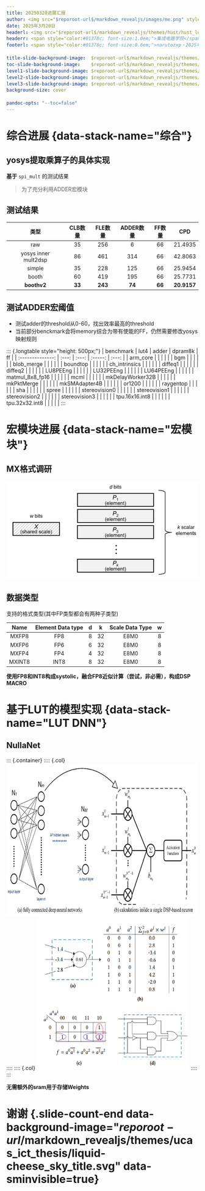 ```yaml
---
title: 20250320进展汇报
author: <img src="$reporoot-url$/markdown_revealjs/images/me.png" style="height:1.5em;">narutozxp<br/>
date: 2025年3月20日
headerl: <img src="$reporoot-url$/markdown_revealjs/themes/hust/hust_logo.svg" style="height:1.0em; margin:0;"><span style="color:#01378c; font-size:1.0em;">华中科技大学</span>
headerr: <span style="color:#01378c; font-size:1.0em;">集成电路学院</span><img src="$reporoot-url$/markdown_revealjs/themes/hust/ic_logo.jpg" style="height:1.0em; margin:0;">
footerl: <span style="color:#01378c; font-size:0.6em;">narutozxp・2025年3月20日</span>

title-slide-background-image:  $reporoot-url$/markdown_revealjs/themes/ucas_ict_thesis/liquid-cheese_sky_title.svg
toc-slide-background-image:    $reporoot-url$/markdown_revealjs/themes/ucas_ict_thesis/liquid-cheese_sky_l1.svg
level1-slide-background-image: $reporoot-url$/markdown_revealjs/themes/ucas_ict_thesis/liquid-cheese_sky_l1.svg
level2-slide-background-image: $reporoot-url$/markdown_revealjs/themes/ucas_ict_thesis/liquid-cheese_sky_l2.svg
level3-slide-background-image: $reporoot-url$/markdown_revealjs/themes/ucas_ict_thesis/liquid-cheese_sky_l3.svg
background-size: cover

pandoc-opts: "--toc=false"
---
```


# 综合进展 {data-stack-name="综合"}

## yosys提取乘算子的具体实现

**基于** `spi_mult` 的测试结果

>为了充分利用ADDER宏模块

## 测试结果

|         类型         | CLB数量 | FLE数量 | ADDER数量 | FF数量 |     CPD     |
| :------------------: | :-----: | :-----: | :-------: | :----: | :---------: |
|         raw          |   35    |   256   |     6     |   66   |   21.4935   |
| yosys inner mult2dsp |   86    |   461   |    314    |   66   |   42.8063   |
|        simple        |   35    |   228   |    125    |   66   |   25.9454   |
|        booth         |   60    |   419   |    195    |   66   |   25.7731   |
|     **boothv2**      | **33**  | **243** |  **74**   | **66** | **20.9157** |

## 测试ADDER宏阈值


* 测试adder的threshold从0-60，找出效率最高的threshold
* 当前部分benckmark会将memory综合为带有使能的FF，仍然需要修改yosys映射规则

::: {.longtable style="height: 500px;"}
|    benchmark     | lut4  | adder | dpram8k |  ff   |
| :--------------: | :---: | :---: | :-----: | :---: |
|     arm_core     |       |       |         |       |
|       bgm        |       |       |         |       |
|    blob_merge    |       |       |         |       |
|     boundtop     |       |       |         |       |
|  ch_intrinsics   |       |       |         |       |
|     diffeq1      |       |       |         |       |
|     diffeq2      |       |       |         |       |
|     LU8PEEng     |       |       |         |       |
|    LU32PEEng     |       |       |         |       |
|    LU64PEEng     |       |       |         |       |
| matmul_8x8_fp16  |       |       |         |       |
|       mcml       |       |       |         |       |
| mkDelayWorker32B |       |       |         |       |
|    mkPktMerge    |       |       |         |       |
|  mkSMAdapter4B   |       |       |         |       |
|      or1200      |       |       |         |       |
|    raygentop     |       |       |         |       |
|       sha        |       |       |         |       |
|      spree       |       |       |         |       |
|  stereovision0   |       |       |         |       |
|  stereovision1   |       |       |         |       |
|  stereovision2   |       |       |         |       |
|  stereovision3   |       |       |         |       |
|  tpu.16x16.int8  |       |       |         |       |
|  tpu.32x32.int8  |       |       |         |       |
:::



# 宏模块进展 {data-stack-name="宏模块"}

## MX格式调研

![MX](./img/mx.png)

## 数据类型

支持的格式类型(其中FP类型都会有两种子类型)

|  Name  | Element Data type |   d   |   k   | Scale Data Type |   w   |
| :----: | :---------------: | :---: | :---: | :-------------: | :---: |
| MXFP8  |        FP8        |   8   |  32   |      E8M0       |   8   |
| MXFP6  |        FP6        |   6   |  32   |      E8M0       |   8   |
| MXFP4  |        FP4        |   4   |  32   |      E8M0       |   8   |
| MXINT8 |       INT8        |   8   |  32   |      E8M0       |   8   |


**使用FP8和INT8构成systolic，融合FP8近似计算（尝试，非必需），构成DSP MACRO**


# 基于LUT的模型实现 {data-stack-name="LUT DNN"}

## NullaNet

::: {.container}
:::: {.col}
<img src="./img/fc.jpg" height="400" width="500">
::::
:::: {.col}
<img src="./img/nullanet.png" height="400" width="400">
::::
:::

**无需额外的sram用于存储Weights**


# 谢谢 {.slide-count-end data-background-image="$reporoot-url$/markdown_revealjs/themes/ucas_ict_thesis/liquid-cheese_sky_title.svg" data-sminvisible=true}

